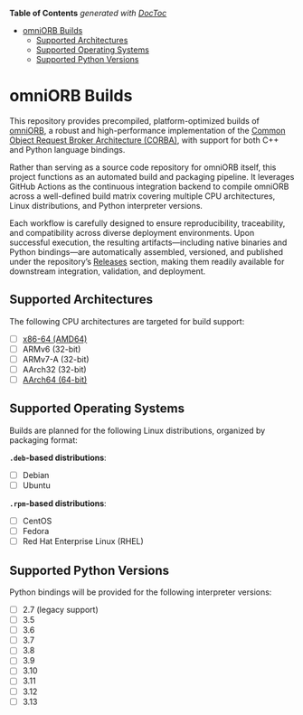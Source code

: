 <!-- START doctoc generated TOC please keep comment here to allow auto update -->
<!-- DON'T EDIT THIS SECTION, INSTEAD RE-RUN doctoc TO UPDATE -->
**Table of Contents**  *generated with [DocToc](https://github.com/thlorenz/doctoc)*

- [omniORB Builds](#omniorb-builds)
  - [Supported Architectures](#supported-architectures)
  - [Supported Operating Systems](#supported-operating-systems)
  - [Supported Python Versions](#supported-python-versions)

<!-- END doctoc generated TOC please keep comment here to allow auto update -->

# omniORB Builds

This repository provides precompiled, platform-optimized builds of
[omniORB](https://omniorb.sourceforge.io/), a robust and
high-performance implementation of the
[Common Object Request Broker Architecture (CORBA)](https://www.corba.org/index.htm),
with support for both C++ and Python language bindings.

Rather than serving as a source code repository for omniORB itself, this
project functions as an automated build and packaging pipeline. It
leverages GitHub Actions as the continuous integration backend to
compile omniORB across a well-defined build matrix covering multiple CPU
architectures, Linux distributions, and Python interpreter versions.

Each workflow is carefully designed to ensure reproducibility,
traceability, and compatibility across diverse deployment environments.
Upon successful execution, the resulting artifacts—including native
binaries and Python bindings—are automatically assembled, versioned, and
published under the repository’s [Releases](../../releases) section,
making them readily available for downstream integration, validation,
and deployment.

## Supported Architectures

The following CPU architectures are targeted for build support:

- [ ] [x86-64 (AMD64)](https://en.wikipedia.org/wiki/X86-64)
- [ ] ARMv6 (32-bit)
- [ ] ARMv7-A (32-bit)
- [ ] AArch32 (32-bit)
- [ ] [AArch64 (64-bit)](https://en.wikipedia.org/wiki/AArch64)

## Supported Operating Systems

Builds are planned for the following Linux distributions, organized by
packaging format:

**`.deb`-based distributions**:

- [ ] Debian
- [ ] Ubuntu

**`.rpm`-based distributions**:

- [ ] CentOS
- [ ] Fedora
- [ ] Red Hat Enterprise Linux (RHEL)

## Supported Python Versions

Python bindings will be provided for the following interpreter versions:

- [ ] 2.7 (legacy support)
- [ ] 3.5
- [ ] 3.6
- [ ] 3.7
- [ ] 3.8
- [ ] 3.9
- [ ] 3.10
- [ ] 3.11
- [ ] 3.12
- [ ] 3.13
